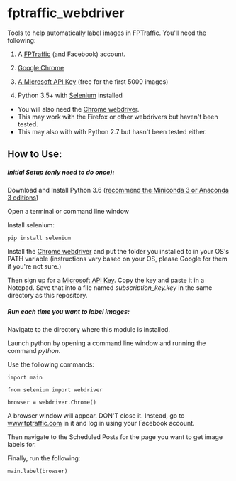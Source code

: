 # fptraffic_webdriver
Tools to help automatically label images in FPTraffic.  You'll need the following:

1) A [FPTraffic](https://fptraffic.com) (and Facebook) account.

2) [Google Chrome](https://www.google.com/chrome/)

3) [A Microsoft API Key](https://www.microsoft.com/cognitive-services/en-us/sign-up) (free for the first 5000 images)

4) Python 3.5+ with [Selenium](https://pypi.python.org/pypi/selenium/3.11.0) installed

 - You will also need the [Chrome webdriver](https://sites.google.com/a/chromium.org/chromedriver/downloads).
 - This may work with the Firefox or other webdrivers but haven't been tested.
 - This may also with with Python 2.7 but hasn't been tested either.

## How to Use:

##### Initial Setup (only need to do once):

Download and Install Python 3.6 ([recommend the Miniconda 3 or Anaconda 3 editions](https://www.anaconda.com/download/))

Open a terminal or command line window

Install selenium:

```
pip install selenium
```

Install the [Chrome webdriver](https://sites.google.com/a/chromium.org/chromedriver/downloads) and put the folder you installed to in your OS's PATH variable (instructions vary based on your OS, please Google for them if you're not sure.)

Then sign up for a [Microsoft API Key](https://azure.microsoft.com/en-us/services/cognitive-services/).  Copy the key and paste it in a Notepad.  Save that into a file named *subscription_key.key* in the same directory as this repository.

##### Run each time you want to label images:

Navigate to the directory where this module is installed.

Launch python by opening a command line window and running the command *python*.

Use the following commands:

```
import main

from selenium import webdriver

browser = webdriver.Chrome()

```

A browser window will appear.  DON'T close it.  Instead, go to www.fptraffic.com in it and log in using your Facebook account.

Then navigate to the Scheduled Posts for the page you want to get image labels for.

Finally, run the following:

```
main.label(browser)
```
